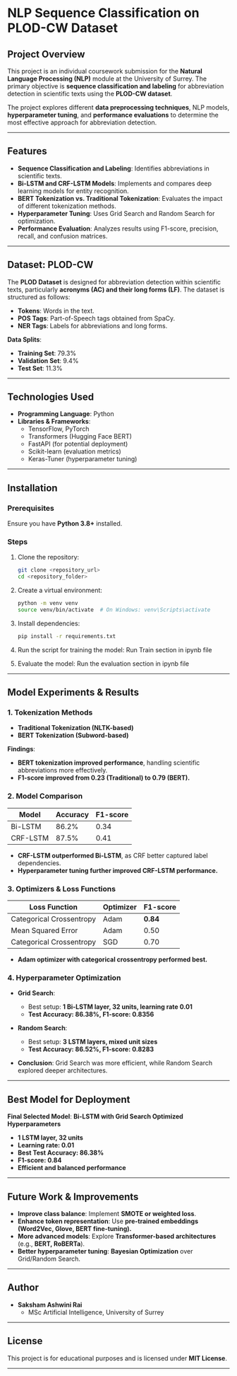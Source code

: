 # NLP Sequence Classification on PLOD-CW Dataset

## Project Overview
This project is an individual coursework submission for the **Natural Language Processing (NLP)** module at the University of Surrey. The primary objective is **sequence classification and labeling** for abbreviation detection in scientific texts using the **PLOD-CW dataset**.

The project explores different **data preprocessing techniques**, NLP models, **hyperparameter tuning**, and **performance evaluations** to determine the most effective approach for abbreviation detection.

---

## Features
- **Sequence Classification and Labeling**: Identifies abbreviations in scientific texts.
- **Bi-LSTM and CRF-LSTM Models**: Implements and compares deep learning models for entity recognition.
- **BERT Tokenization vs. Traditional Tokenization**: Evaluates the impact of different tokenization methods.
- **Hyperparameter Tuning**: Uses Grid Search and Random Search for optimization.
- **Performance Evaluation**: Analyzes results using F1-score, precision, recall, and confusion matrices.

---

## Dataset: PLOD-CW
The **PLOD Dataset** is designed for abbreviation detection within scientific texts, particularly **acronyms (AC) and their long forms (LF)**. The dataset is structured as follows:
- **Tokens**: Words in the text.
- **POS Tags**: Part-of-Speech tags obtained from SpaCy.
- **NER Tags**: Labels for abbreviations and long forms.

**Data Splits**:
- **Training Set**: 79.3%
- **Validation Set**: 9.4%
- **Test Set**: 11.3%

---

## Technologies Used
- **Programming Language**: Python
- **Libraries & Frameworks**:
  - TensorFlow, PyTorch
  - Transformers (Hugging Face BERT)
  - FastAPI (for potential deployment)
  - Scikit-learn (evaluation metrics)
  - Keras-Tuner (hyperparameter tuning)

---

## Installation
### Prerequisites
Ensure you have **Python 3.8+** installed.

### Steps
1. Clone the repository:
   ```bash
   git clone <repository_url>
   cd <repository_folder>
   ```
2. Create a virtual environment:
   ```bash
   python -m venv venv
   source venv/bin/activate  # On Windows: venv\Scripts\activate
   ```
3. Install dependencies:
   ```bash
   pip install -r requirements.txt
   ```
4. Run the script for training the model:
   Run Train section in ipynb file
   
6. Evaluate the model:
   Run the evaluation section in ipynb file

---

## Model Experiments & Results

### 1. Tokenization Methods
- **Traditional Tokenization (NLTK-based)**
- **BERT Tokenization (Subword-based)**

**Findings**:
- **BERT tokenization improved performance**, handling scientific abbreviations more effectively.
- **F1-score improved from 0.23 (Traditional) to 0.79 (BERT).**

### 2. Model Comparison
| Model       | Accuracy | F1-score |
|------------|----------|----------|
| Bi-LSTM    | 86.2%    | 0.34     |
| CRF-LSTM   | 87.5%    | 0.41     |

- **CRF-LSTM outperformed Bi-LSTM**, as CRF better captured label dependencies.
- **Hyperparameter tuning further improved CRF-LSTM performance.**

### 3. Optimizers & Loss Functions
| Loss Function | Optimizer | F1-score |
|--------------|----------|----------|
| Categorical Crossentropy | Adam | **0.84** |
| Mean Squared Error | Adam | 0.50 |
| Categorical Crossentropy | SGD | 0.70 |

- **Adam optimizer with categorical crossentropy performed best.**

### 4. Hyperparameter Optimization
- **Grid Search**:
  - Best setup: **1 Bi-LSTM layer, 32 units, learning rate 0.01**
  - **Test Accuracy: 86.38%, F1-score: 0.8356**

- **Random Search**:
  - Best setup: **3 LSTM layers, mixed unit sizes**
  - **Test Accuracy: 86.52%, F1-score: 0.8283**

- **Conclusion**: Grid Search was more efficient, while Random Search explored deeper architectures.

---

## Best Model for Deployment
**Final Selected Model**: **Bi-LSTM with Grid Search Optimized Hyperparameters**

- **1 LSTM layer, 32 units**
- **Learning rate: 0.01**
- **Best Test Accuracy: 86.38%**
- **F1-score: 0.84**
- **Efficient and balanced performance**

---

## Future Work & Improvements
- **Improve class balance**: Implement **SMOTE or weighted loss**.
- **Enhance token representation**: Use **pre-trained embeddings (Word2Vec, Glove, BERT fine-tuning).**
- **More advanced models**: Explore **Transformer-based architectures** (e.g., **BERT, RoBERTa**).
- **Better hyperparameter tuning**: **Bayesian Optimization** over Grid/Random Search.

---

## Author
- **Saksham Ashwini Rai**  
  - MSc Artificial Intelligence, University of Surrey  

---

## License
This project is for educational purposes and is licensed under **MIT License**.

---

